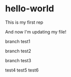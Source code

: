 # hello-world
This is my first rep

And now I'm updating my file!

branch test1

branch test2

branch test3

test4
test5
test6
